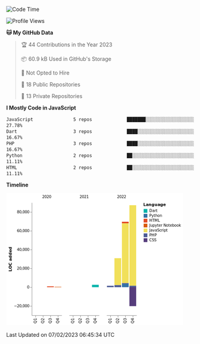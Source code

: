 <!--START_SECTION:waka-->
![Code Time](http://img.shields.io/badge/Code%20Time-0%20secs-blue)

![Profile Views](http://img.shields.io/badge/Profile%20Views-222-blue)

**🐱 My GitHub Data** 

> 🏆 44 Contributions in the Year 2023
 > 
> 📦 60.9 kB Used in GitHub's Storage 
 > 
> 🚫 Not Opted to Hire
 > 
> 📜 18 Public Repositories 
 > 
> 🔑 13 Private Repositories  
 > 
**I Mostly Code in JavaScript** 

```text
JavaScript               5 repos             ███████░░░░░░░░░░░░░░░░░░   27.78% 
Dart                     3 repos             ████░░░░░░░░░░░░░░░░░░░░░   16.67% 
PHP                      3 repos             ████░░░░░░░░░░░░░░░░░░░░░   16.67% 
Python                   2 repos             ██░░░░░░░░░░░░░░░░░░░░░░░   11.11% 
HTML                     2 repos             ██░░░░░░░░░░░░░░░░░░░░░░░   11.11%

```


**Timeline**

![Chart not found](https://raw.githubusercontent.com/joyal007/joyal007/main/charts/bar_graph.png) 


 Last Updated on 07/02/2023 06:45:34 UTC
<!--END_SECTION:waka-->
